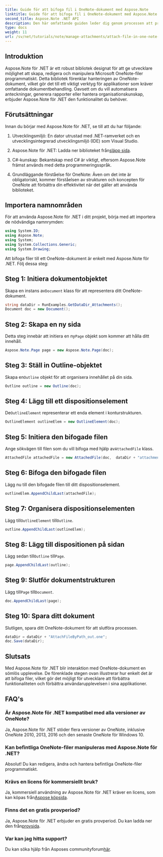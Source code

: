 ```yaml
---
title: Guide för att bifoga fil i OneNote-dokument med Aspose.Note
linktitle: Guide för att bifoga fil i OneNote-dokument med Aspose.Note
second_title: Aspose.Note .NET API
description: Den här omfattande guiden leder dig genom processen att programmatiskt bifoga filer till OneNote-dokument, så att du kan lyfta dina antecknings- och dokumenthanteringsuppgifter. Med tydliga, steg-för-steg-instruktioner och användbara vanliga frågor.
type: docs
weight: 11
url: /sv/net/tutorials/note/manage-attachments/attach-file-in-one-note-documents/
---
```

## Introduktion

Aspose.Note för .NET är ett robust bibliotek designat för att ge utvecklare möjlighet att skapa, redigera och manipulera Microsoft OneNote-filer programmatiskt. Detta bibliotek förenklar hanteringen av OneNote-dokument, vilket gör det till ett viktigt verktyg för applikationer som kräver omfattande dokumentbehandling. Oavsett om du vill automatisera anteckningar, generera rapporter eller hantera organisationskunskap, erbjuder Aspose.Note för .NET den funktionalitet du behöver.

## Förutsättningar

Innan du börjar med Aspose.Note för .NET, se till att du har följande:

1. Utvecklingsmiljö: En dator utrustad med .NET-ramverket och en utvecklingsintegrerad utvecklingsmiljö (IDE) som Visual Studio.
  
2.  Aspose.Note för .NET: Ladda ner biblioteket från[släpp sida](https://releases.aspose.com/note/net/).

3. C#-kunskap: Bekantskap med C# är viktigt, eftersom Aspose.Note främst används med detta programmeringsspråk.

4. Grundläggande förståelse för OneNote: Även om det inte är obligatoriskt, kommer förståelsen av strukturen och koncepten för OneNote att förbättra din effektivitet när det gäller att använda biblioteket.

## Importera namnområden

För att använda Aspose.Note för .NET i ditt projekt, börja med att importera de nödvändiga namnrymden:

```csharp
using System.IO;
using Aspose.Note;
using System;
using System.Collections.Generic;
using System.Drawing;
```

Att bifoga filer till ett OneNote-dokument är enkelt med Aspose.Note för .NET. Följ dessa steg:

## Steg 1: Initiera dokumentobjektet

 Skapa en instans av`Document` klass för att representera ditt OneNote-dokument.

```csharp
string dataDir = RunExamples.GetDataDir_Attachments();
Document doc = new Document();
```

## Steg 2: Skapa en ny sida

 Detta steg innebär att initiera en ny`Page` objekt som kommer att hålla ditt innehåll.

```csharp
Aspose.Note.Page page = new Aspose.Note.Page(doc);
```

## Steg 3: Ställ in Outline-objektet

 Skapa en`Outline` objekt för att organisera innehållet på din sida.

```csharp
Outline outline = new Outline(doc);
```

## Steg 4: Lägg till ett dispositionselement

 De`OutlineElement` representerar ett enda element i konturstrukturen.

```csharp
OutlineElement outlineElem = new OutlineElement(doc);
```

## Steg 5: Initiera den bifogade filen

 Ange sökvägen till filen som du vill bifoga med hjälp av`AttachedFile` klass.

```csharp
AttachedFile attachedFile = new AttachedFile(doc,  dataDir + "attachment.txt");
```

## Steg 6: Bifoga den bifogade filen

Lägg nu till den bifogade filen till ditt dispositionselement.

```csharp
outlineElem.AppendChildLast(attachedFile);
```

## Steg 7: Organisera dispositionselementen

 Lägg till`OutlineElement` till`Outline`.

```csharp
outline.AppendChildLast(outlineElem);
```

## Steg 8: Lägg till dispositionen på sidan

 Lägg sedan till`Outline` till`Page`.

```csharp
page.AppendChildLast(outline);
```

## Steg 9: Slutför dokumentstrukturen

 Lägg till`Page` till`Document`.

```csharp
doc.AppendChildLast(page);
```

## Steg 10: Spara ditt dokument

Slutligen, spara ditt OneNote-dokument för att slutföra processen.

```csharp
dataDir = dataDir + "AttachFileByPath_out.one";
doc.Save(dataDir);
```

## Slutsats

Med Aspose.Note för .NET blir interaktion med OneNote-dokument en sömlös upplevelse. De förenklade stegen ovan illustrerar hur enkelt det är att bifoga filer, vilket gör det möjligt för utvecklare att förbättra funktionaliteten och förbättra användarupplevelsen i sina applikationer.

## FAQ's

### Är Aspose.Note för .NET kompatibel med alla versioner av OneNote?

Ja, Aspose.Note för .NET stöder flera versioner av OneNote, inklusive OneNote 2010, 2013, 2016 och den senaste OneNote för Windows 10.

### Kan befintliga OneNote-filer manipuleras med Aspose.Note för .NET?

Absolut! Du kan redigera, ändra och hantera befintliga OneNote-filer programmatiskt.

### Krävs en licens för kommersiellt bruk?

 Ja, kommersiell användning av Aspose.Note för .NET kräver en licens, som kan köpas från[Aspose köpsida](https://purchase.conholdate.com/buy).

### Finns det en gratis provperiod?

 Ja, Aspose.Note för .NET erbjuder en gratis provperiod. Du kan ladda ner den från[provsida](https://releases.aspose.com/).

### Var kan jag hitta support?

 Du kan söka hjälp från Asposes communityforum[här](https://forum.aspose.com/c/note/28).